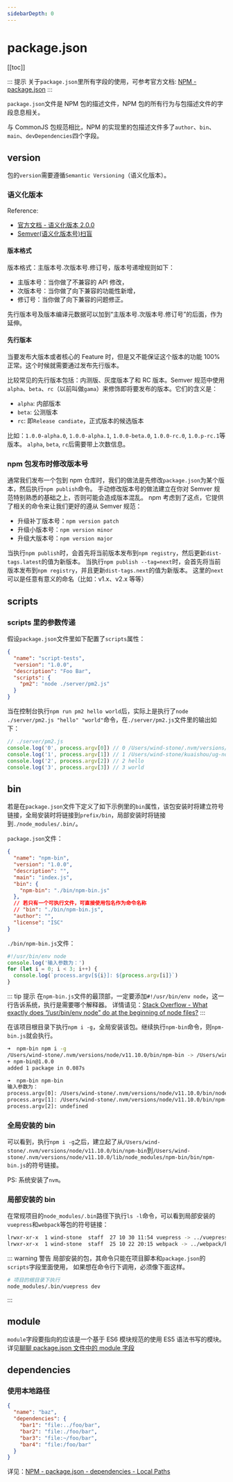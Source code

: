 ```yaml
---
sidebarDepth: 0
---
```


# package.json

[[toc]]

::: 提示
关于`package.json`里所有字段的使用，可参考官方文档: [NPM - package.json](https://docs.npmjs.com/cli/v7/configuring-npm/package-json)
:::

`package.json`文件是 NPM 包的描述文件，NPM 包的所有行为与包描述文件的字段息息相关。

与 CommonJS 包规范相比，NPM 的实现里的包描述文件多了`author`、`bin`、`main`、`devDependencies`四个字段。

## version

包的`version`需要遵循`Semantic Versioning`（语义化版本）。

### 语义化版本

Reference:

- [官方文档 - 语义化版本 2.0.0](https://semver.org/lang/zh-CN/)
- [Semver(语义化版本号)扫盲](https://juejin.im/post/5ad413ba6fb9a028b5485866)

#### 版本格式

版本格式：主版本号.次版本号.修订号，版本号递增规则如下：

- 主版本号：当你做了不兼容的 API 修改，
- 次版本号：当你做了向下兼容的功能性新增，
- 修订号：当你做了向下兼容的问题修正。

先行版本号及版本编译元数据可以加到“主版本号.次版本号.修订号”的后面，作为延伸。

#### 先行版本

当要发布大版本或者核心的 Feature 时，但是又不能保证这个版本的功能 100% 正常。这个时候就需要通过发布先行版本。

比较常见的先行版本包括：内测版、灰度版本了和 RC 版本。Semver 规范中使用`alpha`、`beta`、`rc`（以前叫做`gama`）来修饰即将要发布的版本。它们的含义是：

- `alpha`: 内部版本
- `beta`: 公测版本
- `rc`: 即`Release candiate`，正式版本的候选版本

比如：`1.0.0-alpha.0`, `1.0.0-alpha.1`, `1.0.0-beta.0`, `1.0.0-rc.0`, `1.0.p-rc.1`等版本。
`alpha`, `beta`, `rc`后需要带上次数信息。

### npm 包发布时修改版本号

通常我们发布一个包到 npm 仓库时，我们的做法是先修改`package.json`为某个版本，然后执行`npm publish`命令。
手动修改版本号的做法建立在你对 Semver 规范特别熟悉的基础之上，否则可能会造成版本混乱。
npm 考虑到了这点，它提供了相关的命令来让我们更好的遵从 Semver 规范：

- 升级补丁版本号：`npm version patch`
- 升级小版本号：`npm version minor`
- 升级大版本号：`npm version major`

当执行`npm publish`时，会首先将当前版本发布到`npm registry`，然后更新`dist-tags.latest`的值为新版本。
当执行`npm publish --tag=next`时，会首先将当前版本发布到`npm registry`，并且更新`dist-tags.next`的值为新版本。
这里的`next`可以是任意有意义的命名（比如：v1.x、v2.x 等等）

## scripts

### scripts 里的参数传递

假设`package.json`文件里如下配置了`scripts`属性：

```json
{
  "name": "script-tests",
  "version": "1.0.0",
  "description": "Foo Bar",
  "scripts": {
    "pm2": "node ./server/pm2.js"
  }
}
```

当在控制台执行`npm run pm2 hello world`后，实际上是执行了`node ./server/pm2.js "hello" "world"`命令，在`./server/pm2.js`文件里的输出如下：

```js
// ./server/pm2.js
console.log('0', process.argv[0]) // 0 /Users/wind-stone/.nvm/versions/node/v11.10.0/bin/node
console.log('1', process.argv[1]) // 1 /Users/wind-stone/kuaishou/ug-node-h5/server/pm2.js
console.log('2', process.argv[2]) // 2 hello
console.log('3', process.argv[3]) // 3 world
```

## bin

若是在`package.json`文件下定义了如下示例里的`bin`属性，该包安装时将建立符号链接，全局安装时将链接到`prefix/bin`，局部安装时将链接到`./node_modules/.bin/`。

`package.json`文件：

```json
{
  "name": "npm-bin",
  "version": "1.0.0",
  "description": "",
  "main": "index.js",
  "bin": {
    "npm-bin": "./bin/npm-bin.js"
  },
  // 若只有一个可执行文件，可直接使用包名作为命令名称
  // "bin": "./bin/npm-bin.js",
  "author": "",
  "license": "ISC"
}
```

`./bin/npm-bin.js`文件：

```js
#!/usr/bin/env node
console.log('输入参数为：')
for (let i = 0; i < 3; i++) {
  console.log(`process.argv[${i}]: ${process.argv[i]}`)
}
```

::: tip 提示
在`npm-bin.js`文件的最顶部，一定要添加`#!/usr/bin/env node`，这一行告诉系统，执行是需要哪个解释器。
详情请见：[Stack Overflow - What exactly does “/usr/bin/env node” do at the beginning of node files?](https://stackoverflow.com/questions/33509816/what-exactly-does-usr-bin-env-node-do-at-the-beginning-of-node-files)
:::

在该项目根目录下执行`npm i -g`，全局安装该包。继续执行`npm-bin`命令，则`npm-bin.js`就会执行。

```sh
➜  npm-bin npm i -g
/Users/wind-stone/.nvm/versions/node/v11.10.0/bin/npm-bin -> /Users/wind-stone/.nvm/versions/node/v11.10.0/lib/node_modules/npm-bin/bin/npm-bin.js
+ npm-bin@1.0.0
added 1 package in 0.087s

➜  npm-bin npm-bin
输入参数为：
process.argv[0]: /Users/wind-stone/.nvm/versions/node/v11.10.0/bin/node
process.argv[1]: /Users/wind-stone/.nvm/versions/node/v11.10.0/bin/npm-bin
process.argv[2]: undefined
```

### 全局安装的 bin

可以看到，执行`npm i -g`之后，建立起了从`/Users/wind-stone/.nvm/versions/node/v11.10.0/bin/npm-bin`到`/Users/wind-stone/.nvm/versions/node/v11.10.0/lib/node_modules/npm-bin/bin/npm-bin.js`的符号链接。

PS: 系统安装了`nvm`。

### 局部安装的 bin

在常规项目的`node_modules/.bin`路径下执行`ls -l`命令，可以看到局部安装的`vuepress`和`webpack`等包的符号链接：

```sh
lrwxr-xr-x  1 wind-stone  staff  27 10 30 11:54 vuepress -> ../vuepress/bin/vuepress.js
lrwxr-xr-x  1 wind-stone  staff  25 10 22 20:15 webpack -> ../webpack/bin/webpack.js
```

::: warning 警告
局部安装的包，其命令只能在项目脚本和`package.json`的`scripts`字段里面使用， 如果想在命令行下调用，必须像下面这样。

```sh
# 项目的根目录下执行
node_modules/.bin/vuepress dev
```

:::

## module

`module`字段要指向的应该是一个基于 ES6 模块规范的使用 ES5 语法书写的模块。详见[聊聊 package.json 文件中的 module 字段](https://loveky.github.io/2018/02/26/tree-shaking-and-pkg.module/)

## dependencies

### 使用本地路径

```json
{
  "name": "baz",
  "dependencies": {
    "bar1": "file:../foo/bar",
    "bar2": "file:./foo/bar",
    "bar3": "file:~/foo/bar",
    "bar4": "file:/foo/bar"
  }
}
```

详见：[NPM - package.json - dependencies - Local Paths](https://docs.npmjs.com/cli/v7/configuring-npm/package-json#local-paths)
